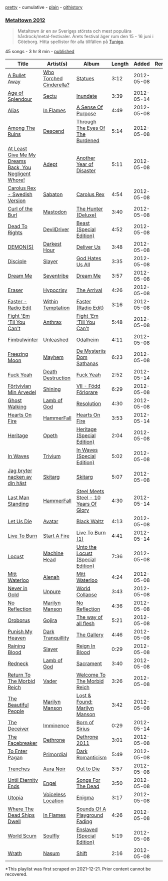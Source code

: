 [pretty](/playlists/pretty/6cSO5pHOCQxoEiXYDPa3Uq.md) - cumulative - [plain](/playlists/plain/6cSO5pHOCQxoEiXYDPa3Uq) - [githistory](https://github.githistory.xyz/mackorone/spotify-playlist-archive/blob/main/playlists/plain/6cSO5pHOCQxoEiXYDPa3Uq)

### [Metaltown 2012](https://open.spotify.com/playlist/6cSO5pHOCQxoEiXYDPa3Uq)

> Metaltown är en av Sveriges största och mest populära hårdrock/metal\-festivaler\. Årets festival äger rum den 15 \- 16 juni i Göteborg\. Hitta spellistor för alla tillfällen på <a href="spottily:app:tunigo">Tunigo</a>.

45 songs - 3 hr 8 min - [published](https://open.spotify.com/playlist/7w1RhMo2bdWKifIAkQY2zW)

| Title | Artist(s) | Album | Length | Added | Removed |
|---|---|---|---|---|---|
| [A Bullet Away](https://open.spotify.com/track/4VtXOrtWvOm5nQ1qGjyymA) | [Who Torched Cinderella?](https://open.spotify.com/artist/48mWfYAvYN9grkVaRwgpfu) | [Statues](https://open.spotify.com/album/32Tdrc7e8VYocaB440etci) | 3:12 | 2012-05-08 |  |
| [Age of Splendour](https://open.spotify.com/track/28t23xMSBIB49GH3iydi9B) | [Sectu](https://open.spotify.com/artist/5wWCteyAlom2XJI5439X0O) | [Inundate](https://open.spotify.com/album/0K0yR894CXG6sYNIizabJO) | 3:39 | 2012-05-14 |  |
| [Alias](https://open.spotify.com/track/115wUdN4SETElOUi4sKVBq) | [In Flames](https://open.spotify.com/artist/57ylwQTnFnIhJh4nu4rxCs) | [A Sense Of Purpose](https://open.spotify.com/album/3ee9jQxgyKkwZXN8mqgYSx) | 4:49 | 2012-05-08 |  |
| [Among The Ruins](https://open.spotify.com/track/66KDuaoP1ElTzrqwxKtbw8) | [Descend](https://open.spotify.com/artist/33EUSEyZ6PyFhsFrXIfsjb) | [Through The Eyes Of The Burdened](https://open.spotify.com/album/3HXwXOlafC1sZ5G9bjUOi4) | 5:14 | 2012-05-08 |  |
| [At Least Give Me My Dreams Back, You Negligent Whore!](https://open.spotify.com/track/1i7flhaqI7yOHAPuZfEiLv) | [Adept](https://open.spotify.com/artist/1TsgX8DlUvpk9mrUqxmOZu) | [Another Year of Disaster](https://open.spotify.com/album/7wW8pfN9XgCP9POBZGESFc) | 5:11 | 2012-05-08 |  |
| [Carolus Rex \- Swedish Version](https://open.spotify.com/track/6VhmpxFFceQBQUfByba3KK) | [Sabaton](https://open.spotify.com/artist/3o2dn2O0FCVsWDFSh8qxgG) | [Carolus Rex](https://open.spotify.com/album/2ljnrbj3Y1l6Bqgn5gu7tG) | 4:54 | 2012-05-08 |  |
| [Curl of the Burl](https://open.spotify.com/track/6PPQEvj7UZ2hXM80Qo7gR1) | [Mastodon](https://open.spotify.com/artist/1Dvfqq39HxvCJ3GvfeIFuT) | [The Hunter \(Deluxe\)](https://open.spotify.com/album/7lObP1GanG65wToWzufQtq) | 3:40 | 2012-05-08 |  |
| [Dead To Rights](https://open.spotify.com/track/0vewcfQDP3jJEVihmt41pn) | [DevilDriver](https://open.spotify.com/artist/79el7mcHYhXYW3Zek21i0L) | [Beast \(Special Edition\)](https://open.spotify.com/album/3ImRtwven9O8z4kspARUsf) | 4:52 | 2012-05-08 |  |
| [DEMON\(S\)](https://open.spotify.com/track/1bS5mbtzxAZ3fh8LYshmN6) | [Darkest Hour](https://open.spotify.com/artist/4dso1lISV1Atdo3O6qbhqq) | [Deliver Us](https://open.spotify.com/album/62KA8cUOqlIg1gxbVqBieD) | 3:48 | 2012-05-08 |  |
| [Disciple](https://open.spotify.com/track/1WWsKehkblb9V7kFX5YdoS) | [Slayer](https://open.spotify.com/artist/1IQ2e1buppatiN1bxUVkrk) | [God Hates Us All](https://open.spotify.com/album/4UaVxJ68VJrENEfPjNvgoA) | 3:35 | 2012-05-08 |  |
| [Dream Me](https://open.spotify.com/track/4BJ0wFCVDcfbnScExT4pDq) | [Seventribe](https://open.spotify.com/artist/5rbdNWxAN27un6BSvJJxU2) | [Dream Me](https://open.spotify.com/album/6rWaTs5Vvz4YFNtwYdBHP4) | 3:57 | 2012-05-08 |  |
| [Eraser](https://open.spotify.com/track/2hoapBNF71wqjRFSfvZB6P) | [Hypocrisy](https://open.spotify.com/artist/73UIalJYgktSi7qQFV53Qv) | [The Arrival](https://open.spotify.com/album/6v5XrtfwSY01Fcdc2nyyu9) | 4:26 | 2012-05-08 |  |
| [Faster \- Radio Edit](https://open.spotify.com/track/4TnQnMT0LwJh6ksOg8TgVV) | [Within Temptation](https://open.spotify.com/artist/3hE8S8ohRErocpkY7uJW4a) | [Faster \(Radio Edit\)](https://open.spotify.com/album/58OYUB22LDTYabQDQHNsA4) | 3:16 | 2012-05-08 |  |
| [Fight 'Em 'Til You Can't](https://open.spotify.com/track/1p5hFvxn0yzoc0ZjIE6ioc) | [Anthrax](https://open.spotify.com/artist/3JysSUOyfVs1UQ0UaESheP) | [Fight 'Em 'Till You Can't](https://open.spotify.com/album/4vPi6xdDhrHApKy0R3Zbn9) | 5:48 | 2012-05-08 |  |
| [Fimbulwinter](https://open.spotify.com/track/5D7p5jNHyVxcgp2tWRvx8F) | [Unleashed](https://open.spotify.com/artist/3MKwCexzAd8YTdsSjRkKbv) | [Odalheim](https://open.spotify.com/album/7FrkrBNOhtRiufSFjXxbu8) | 4:11 | 2012-05-08 |  |
| [Freezing Moon](https://open.spotify.com/track/5y27AyPlRI5GS8OrcD3dGz) | [Mayhem](https://open.spotify.com/artist/0dR10i73opHXuRuLbgxltM) | [De Mysteriis Dom Sathanas](https://open.spotify.com/album/4AkjhNjVvEYXoHeP2ZczlG) | 6:23 | 2012-05-08 |  |
| [Fuck Yeah](https://open.spotify.com/track/1D3OSrP1zdoJNynC6EU220) | [Death Destruction](https://open.spotify.com/artist/607B30SS7o8hLvFz3FQHCk) | [Fuck Yeah](https://open.spotify.com/album/1QqULqCLK57Sp9Cx2xcHVw) | 2:52 | 2012-05-14 |  |
| [Förtvivlan Min Arvedel](https://open.spotify.com/track/6JKD8QxxSVEgWH4InIoFa2) | [Shining](https://open.spotify.com/artist/7wqTItc5qEyIwWw5ksN1Ya) | [VII \- Född Förlorare](https://open.spotify.com/album/3Z1LiOnDjl6JX3TeoKdm5d) | 6:29 | 2012-05-08 |  |
| [Ghost Walking](https://open.spotify.com/track/52lWFbQaG8VajS7y41hafF) | [Lamb of God](https://open.spotify.com/artist/3JFsVIxOn7STeilPICkkB2) | [Resolution](https://open.spotify.com/album/73k8aD6VzabLHfwIdiasdS) | 4:30 | 2012-05-08 |  |
| [Hearts On Fire](https://open.spotify.com/track/7CRfm06cVjg1Y6TlrISe60) | [HammerFall](https://open.spotify.com/artist/2o18h28enlHxj887tATc58) | [Hearts On Fire](https://open.spotify.com/album/0Qd5qLDGpEs3T7bH9qi234) | 3:53 | 2012-05-14 |  |
| [Heritage](https://open.spotify.com/track/0cfFebMMGxbV2jALMkzWVj) | [Opeth](https://open.spotify.com/artist/0ybFZ2Ab08V8hueghSXm6E) | [Heritage \(Special Edition\)](https://open.spotify.com/album/2bVYeA0BEb0Rtj94ECaahK) | 2:04 | 2012-05-08 |  |
| [In Waves](https://open.spotify.com/track/1yYr4D1KjhhyDD5bZIiFQy) | [Trivium](https://open.spotify.com/artist/278ZYwGhdK6QTzE3MFePnP) | [In Waves \(Special Edition\)](https://open.spotify.com/album/2p1voQHdNSdy596VRDtdji) | 5:02 | 2012-05-08 |  |
| [Jag bryter nacken av din häst](https://open.spotify.com/track/57Pgl1MEHX9PWS9sKcGT9P) | [Skitarg](https://open.spotify.com/artist/4JDLFCiz6ccxa29oA4E0R6) | [Skitarg](https://open.spotify.com/album/5dzoHjjt8BVa5B1vbHXE7n) | 5:07 | 2012-05-08 |  |
| [Last Man Standing](https://open.spotify.com/track/7sa1xOgT1c8xQfbSL5FrCe) | [HammerFall](https://open.spotify.com/artist/2o18h28enlHxj887tATc58) | [Steel Meets Steel \- 10 Years Of Glory](https://open.spotify.com/album/10NyFf1P6EBOhwg9xTzIIa) | 4:30 | 2012-05-14 |  |
| [Let Us Die](https://open.spotify.com/track/57Mb2bL0xKSpDtq4s7ZC1x) | [Avatar](https://open.spotify.com/artist/4jpaXieuls7LVzG1uma5Rs) | [Black Waltz](https://open.spotify.com/album/1Zpunibs9pE8OyOtafSEYu) | 4:13 | 2012-05-08 |  |
| [Live To Burn](https://open.spotify.com/track/6owUwD6NE8P2nifETgABKu) | [Start A Fire](https://open.spotify.com/artist/1SvcuehmDEoXL0y5Vtte8Z) | [Live To Burn \(1\)](https://open.spotify.com/album/2FFWuIMhNDEHMSrVWsvmJi) | 4:41 | 2012-05-14 |  |
| [Locust](https://open.spotify.com/track/2fed1yXI1clOEddfGyKyH2) | [Machine Head](https://open.spotify.com/artist/0lVlNsuGaOr9vMHCZIAKMt) | [Unto the Locust \(Special Edition\)](https://open.spotify.com/album/79EwDnZoH0n7vIAXmYP1cz) | 7:36 | 2012-05-08 |  |
| [Mitt Waterloo](https://open.spotify.com/track/3LxunLzKSgH9MPblab3eix) | [Alenah](https://open.spotify.com/artist/6CvWsU6Wqvttrtwr74ypua) | [Mitt Waterloo](https://open.spotify.com/album/3SaxnVp8LuC24xORLPOjij) | 4:24 | 2012-05-08 |  |
| [Never in Gold](https://open.spotify.com/track/6qmzGyIq6HEz1oMf7Ac7GH) | [Unpure](https://open.spotify.com/artist/6N9kolI2PhxjRyV5F3IvNx) | [World Collapse](https://open.spotify.com/album/5vpvXYSW1VJ2FzOdquAMSi) | 3:43 | 2012-05-08 |  |
| [No Reflection](https://open.spotify.com/track/10Ix2xSUgmFQ3tSOHFvIb0) | [Marilyn Manson](https://open.spotify.com/artist/2VYQTNDsvvKN9wmU5W7xpj) | [No Reflection](https://open.spotify.com/album/0Mgf0SLqFFRY0JDPLdJJql) | 4:36 | 2012-05-08 |  |
| [Oroborus](https://open.spotify.com/track/6WUNfk8ULz9ZdmC9f315Qp) | [Gojira](https://open.spotify.com/artist/0GDGKpJFhVpcjIGF8N6Ewt) | [The way of all flesh](https://open.spotify.com/album/4J79cxsmRqZbI0BKmNFDy2) | 5:21 | 2012-05-08 |  |
| [Punish My Heaven](https://open.spotify.com/track/21mf3kbUnZromBzFL9mpQH) | [Dark Tranquillity](https://open.spotify.com/artist/5EHvXKnNz78jkAVgTQLQ5O) | [The Gallery](https://open.spotify.com/album/6pt7bpMweYL1B91ARfCNec) | 4:46 | 2012-05-08 |  |
| [Raining Blood](https://open.spotify.com/track/0YjAFxSSrQVBgXgAXx0htq) | [Slayer](https://open.spotify.com/artist/1IQ2e1buppatiN1bxUVkrk) | [Reign In Blood](https://open.spotify.com/album/4lHDNW1MxuRftW7zfQoIIK) | 0:29 | 2012-05-08 |  |
| [Redneck](https://open.spotify.com/track/6Q5j7UxkHMETQrn1ZCuoCE) | [Lamb of God](https://open.spotify.com/artist/3JFsVIxOn7STeilPICkkB2) | [Sacrament](https://open.spotify.com/album/1AavVaydRatsuotKaPKpPP) | 3:40 | 2012-05-08 |  |
| [Return To The Morbid Reich](https://open.spotify.com/track/7n2YliG5164ZfR5TJ9RPNL) | [Vader](https://open.spotify.com/artist/2s5DSt9VBNzAn2TbtDHzFZ) | [Welcome To The Morbid Reich](https://open.spotify.com/album/1PyB8ux0o62beslkYSNLDy) | 3:26 | 2012-05-08 |  |
| [The Beautiful People](https://open.spotify.com/track/3BzgWts3YiepIcVcZZfQWX) | [Marilyn Manson](https://open.spotify.com/artist/2VYQTNDsvvKN9wmU5W7xpj) | [Lost & Found: Marilyn Manson](https://open.spotify.com/album/5mND3E6sjnHLWyf6OHN4tb) | 3:42 | 2012-05-08 |  |
| [The Deceiver](https://open.spotify.com/track/2Xecssw8Pt8JDHW64zSIzK) | [Imminence](https://open.spotify.com/artist/7rqJQQxuUOCk052MK5kLsH) | [Born of Sirius](https://open.spotify.com/album/08ncjQXYQlmpHGM7cuJryd) | 0:29 | 2012-05-14 |  |
| [The Facebreaker](https://open.spotify.com/track/3D4SuZqEmaStOAY2mxWWdw) | [Dethrone](https://open.spotify.com/artist/23fPz5fTWJyuxC4Wve21sH) | [Dethrone 2011](https://open.spotify.com/album/5xKwbkv6myelqtKrOE616t) | 3:01 | 2012-05-08 |  |
| [To Enter Pagan](https://open.spotify.com/track/6BxCjR1BHptiND83zsB8NO) | [Primordial](https://open.spotify.com/artist/0BZr6WHaejNA63uhZZZZek) | [Dark Romanticism](https://open.spotify.com/album/5rZPgNJthtz7CjWTSws8MK) | 5:49 | 2012-05-08 |  |
| [Trenches](https://open.spotify.com/track/2hHQvyvG1Dx2BaJC6G1lWp) | [Aura Noir](https://open.spotify.com/artist/4S2qftLTvdEFvIPPTYmeg6) | [Out to Die](https://open.spotify.com/album/5pX17FGtTjS9QxjxD28fG0) | 3:57 | 2012-05-08 |  |
| [Until Eternity Ends](https://open.spotify.com/track/641igXdfQifihaUOVaSwKj) | [Engel](https://open.spotify.com/artist/4bQpnUrp6aXhEQUljvyGqx) | [Songs For The Dead](https://open.spotify.com/album/4Ip0qoka7fOgkIPk76W4Q6) | 3:50 | 2012-05-08 |  |
| [Utopia](https://open.spotify.com/track/7CP0CSQxWvSH5t6VqZ5L6j) | [Voiceless Location](https://open.spotify.com/artist/2qr3LguJFpA1e0yCJfpsPY) | [Enigma](https://open.spotify.com/album/7o1YDQMjlxpGSWkAAp502T) | 3:17 | 2012-05-08 |  |
| [Where The Dead Ships Dwell](https://open.spotify.com/track/7dy15Rn5bzLiO4IdYQIevr) | [In Flames](https://open.spotify.com/artist/57ylwQTnFnIhJh4nu4rxCs) | [Sounds Of A Playground Fading](https://open.spotify.com/album/06yfpcNmffdp132tSibhgo) | 4:26 | 2012-05-08 |  |
| [World Scum](https://open.spotify.com/track/4rmHwK5OheNAzjekrCOfMk) | [Soulfly](https://open.spotify.com/artist/6159IBm5gLPwG4BcJXseXc) | [Enslaved \(Special Edition\)](https://open.spotify.com/album/13GtPO1StbZn9AhnxmPWuc) | 5:19 | 2012-05-08 |  |
| [Wrath](https://open.spotify.com/track/7nC3aPdDbzQ4Pvjt9oBt5o) | [Nasum](https://open.spotify.com/artist/7ubUEBqbef0F5Z7GLo1t8j) | [Shift](https://open.spotify.com/album/4A3jDM0rXToTaGWxCJotcJ) | 2:16 | 2012-05-08 |  |

\*This playlist was first scraped on 2021-12-21. Prior content cannot be recovered.

